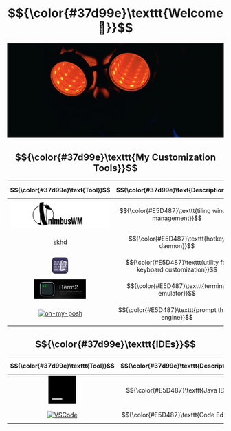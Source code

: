 # $${\color{#37d99e}\texttt{Welcome 👋}}$$

<p align="center">
    <picture>
        <source media="(prefers-color-scheme: dark)" srcset="./resources/dark.jpeg">
        <source media="(prefers-color-scheme: light)" srcset="./resources/white.jpeg">
        <img alt="Shows an image with a person wearing a pair of cyberpunk style lit glasses" src="./resources/dark.jpeg">
    </picture>
</p>

## $${\color{#37d99e}\texttt{My Customization Tools}}$$

|                                                                                  $${\color{#37d99e}\text{Tool}}$$                                                                                   |             $${\color{#37d99e}\text{Description}}$$              | $${\color{#37d99e}\text{Configuration}}$$                                                                                                           |
| :-------------------------------------------------------------------------------------------------------------------------------------------------------------------------------------------------: | :--------------------------------------------------------------: | --------------------------------------------------------------------------------------------------------------------------------------------------- |
|                        <a href="https://github.com/koekeishiya/yabai"><img alt="Yabai" src="https://github.com/koekeishiya/yabai/raw/master/assets/banner/banner.svg"/></a>                         |      $${\color{#E5D487}\texttt{tiling window management}}$$      | <a href="https://github.com/bogdan23a/.config/blob/main/yabai/yabairc"><img alt="config" src="./resources/cog.png" width="40px"/></a>               |
|                                                                      <a href="https://github.com/koekeishiya/skhd"> skhd </a>                                                                       |           $${\color{#E5D487}\texttt{hotkey daemon}}$$            | <a href="https://github.com/bogdan23a/.config/blob/main/skhd/skhdrc"><img alt="config" src="./resources/cog.png" width="40px"/></a>                 |
|                              <a href="https://github.com/pqrs-org/Karabiner-Elements"><img alt="karabiner elements" src="./resources/karabiner.png" width="40px"/></a>                              | $${\color{#E5D487}\texttt{utility for keyboard customization}}$$ | <a href="https://github.com/bogdan23a/.config/blob/main/karabiner/karabiner.json"><img alt="config" src="./resources/cog.png" width="40px"/></a>    |
|                                                            <a href=""><img alt="iTerm2" src="./resources/iTerm.jpeg" width="120px"/></a>                                                            |         $${\color{#E5D487}\texttt{terminal emulator}}$$          | <a href="https://github.com/bogdan23a/.config/blob/main/yabai/yabairc"><img alt="config" src="./resources/cog.png" width="40px"/></a>               |
| <a href="https://github.com/JanDeDobbeleer/oh-my-posh"><img alt="oh-my-posh" src="https://raw.githubusercontent.com/jandedobbeleer/oh-my-posh/main/website/static/img/logo.png" width="100px"/></a> |        $${\color{#E5D487}\texttt{prompt theme engine}}$$         | <a href="https://github.com/bogdan23a/.config/blob/main/oh-my-posh/bromium.omp.json"><img alt="config" src="./resources/cog.png" width="40px"/></a> |

## $${\color{#37d99e}\texttt{IDEs}}$$

|                      $${\color{#37d99e}\texttt{Tool}}$$                      | $${\color{#37d99e}\texttt{Description}}$$ | $${\color{#37d99e}\texttt{Configuration}}$$                                                                                               |
| :--------------------------------------------------------------------------: | :---------------------------------------: | ----------------------------------------------------------------------------------------------------------------------------------------- |
|     <a href=""><img alt="IntelliJ" src="./resources/IntelliJ.svg"/></a>      |  $${\color{#E5D487}\texttt{Java IDE}}$$   | <a href="https://github.com/bogdan23a/.config/blob/main/yabai/yabairc"><img alt="config" src="./resources/cog.png" width="40px">          |
| <a href=""><img alt="VSCode" src="./resources/vscode.ico" width="40px"/></a> | $${\color{#E5D487}\texttt{Code Editor}}$$ | <a href="https://marketplace.visualstudio.com/items?itemName=TheBromo.bromium"><img alt="config" src="./resources//cog.png" width="40px"> |
